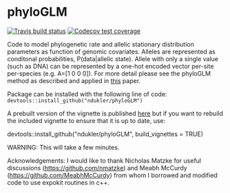 # phyloGLM

<!-- badges: start -->
  [![Travis build status](https://travis-ci.com/ndukler/phyloGLM.svg?branch=master)](https://travis-ci.com/ndukler/phyloGLM)
[![Codecov test coverage](https://codecov.io/gh/ndukler/phyloGLM/branch/master/graph/badge.svg)](https://codecov.io/gh/ndukler/phyloGLM?branch=master)
<!-- badges: end -->

Code to model phylogenetic rate and allelic stationary distribution parameters as function of genomic covariates. Alleles are represented as conditonal probabilities, P(data|allelic state). Allele with only a single value (such as DNA) can be represented by a one-hot encoded vector per-site per-species (e.g. A=[1 0 0 0]). For more detail please see the phyloGLM method
as described and applied in [this](https://academic.oup.com/mbe/advance-article/doi/10.1093/molbev/msaa073/5807616) paper.

Package can be installed with the following line of code:
`devtools::install_github("ndukler/phyloGLM")`

A prebuilt version of the vignette is published [here](http://rpubs.com/ndukler/https://rpubs.com/ndukler/phyloGLMIntro) but if you want to
rebuild the included vignette to ensure that it is up to date, use:

devtools::install_github("ndukler/phyloGLM", build_vignettes = TRUE)

WARNING: This will take a few minutes.

Acknowledgements:
I would like to thank Nicholas Matzke for useful discussions (https://github.com/nmatzke) and Meabh McCurdy (https://github.com/MeabhMcCurdy) from whom I borrowed and modified code to use expokit routines in c++.
